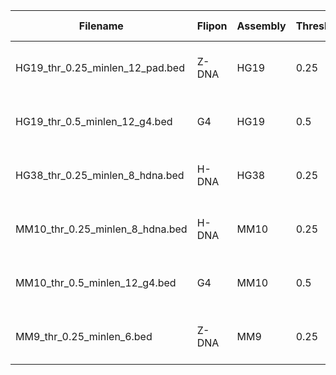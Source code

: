 | Filename      | Flipon |  Assembly | Threshold| Minimum length | Training regime | 
| ----------- | ----------- |----------- |----------- |----------- |----------- |
| HG19_thr_0.25_minlen_12_pad.bed      | Z-DNA       |HG19       |0.25       |12       |3 epochs, dropout 0.2       |
| HG19_thr_0.5_minlen_12_g4.bed   | G4        |HG19       |0.5       |12       |3 epochs, dropout 0.2       |
| HG38_thr_0.25_minlen_8_hdna.bed   | H-DNA        |HG38       |0.25       |8       |3 epochs, dropout 0.2       |
| MM10_thr_0.25_minlen_8_hdna.bed   | H-DNA        |MM10       |0.25       |8       |3 epochs, dropout 0.2       |
| MM10_thr_0.5_minlen_12_g4.bed   | G4        |MM10       |0.5       |12       |3 epochs, dropout 0.2       |
| MM9_thr_0.25_minlen_6.bed  | Z-DNA        |MM9       |0.25       |6       |10 epochs, dropout 0.5       |
